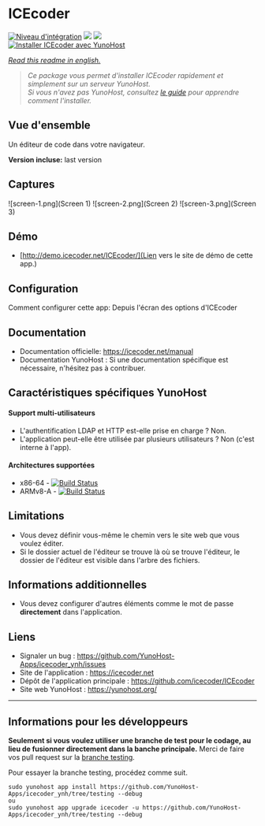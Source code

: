 # ICEcoder

[![Niveau d'intégration](https://dash.yunohost.org/integration/icecoder.svg)](https://dash.yunohost.org/appci/app/icecoder) ![](https://ci-apps.yunohost.org/ci/badges/icecoder.status.svg) ![](https://ci-apps.yunohost.org/ci/badges/icecoder.maintain.svg)  
[![Installer ICEcoder avec YunoHost](https://install-app.yunohost.org/install-with-yunohost.svg)](https://install-app.yunohost.org/?app=icecoder)

*[Read this readme in english.](./README.md)* 

> *Ce package vous permet d'installer ICEcoder rapidement et simplement sur un serveur YunoHost.  
Si vous n'avez pas YunoHost, consultez [le guide](https://yunohost.org/#/install) pour apprendre comment l'installer.*

## Vue d'ensemble
Un éditeur de code dans votre navigateur.

**Version incluse:** last version

## Captures

![screen-1.png](Screen 1)
![screen-2.png](Screen 2)
![screen-3.png](Screen 3)


## Démo

* [http://demo.icecoder.net/ICEcoder/](Lien vers le site de démo de cette app.)

## Configuration

Comment configurer cette app: Depuis l'écran des options d'ICEcoder

## Documentation

 * Documentation officielle: https://icecoder.net/manual
 * Documentation YunoHost : Si une documentation spécifique est nécessaire, n'hésitez pas à contribuer.

## Caractéristiques spécifiques YunoHost

#### Support multi-utilisateurs

* L'authentification LDAP et HTTP est-elle prise en charge ? Non.
* L'application peut-elle être utilisée par plusieurs utilisateurs ? Non (c'est interne à l'app).

#### Architectures supportées

* x86-64 - [![Build Status](https://ci-apps.yunohost.org/ci/logs/icecoder%20%28Apps%29.svg)](https://ci-apps.yunohost.org/ci/apps/icecoder/)
* ARMv8-A - [![Build Status](https://ci-apps-arm.yunohost.org/ci/logs/icecoder%20%28Apps%29.svg)](https://ci-apps-arm.yunohost.org/ci/apps/icecoder/)

## Limitations

* Vous devez définir vous-même le chemin vers le site web que vous voulez éditer.
* Si le dossier actuel de l'éditeur se trouve là où se trouve l'éditeur, le dossier de l'éditeur est visible dans l'arbre des fichiers.

## Informations additionnelles

* Vous devez configurer d'autres éléments comme le mot de passe **directement** dans l'application.

## Liens

 * Signaler un bug : https://github.com/YunoHost-Apps/icecoder_ynh/issues
 * Site de l'application : https://icecoder.net
 * Dépôt de l'application principale : https://github.com/icecoder/ICEcoder
 * Site web YunoHost : https://yunohost.org/

---

## Informations pour les développeurs

**Seulement si vous voulez utiliser une branche de test pour le codage, au lieu de fusionner directement dans la banche principale.**
Merci de faire vos pull request sur la [branche testing](https://github.com/YunoHost-Apps/REPLACEBYYOURAPP_ynh/tree/testing).

Pour essayer la branche testing, procédez comme suit.
```
sudo yunohost app install https://github.com/YunoHost-Apps/icecoder_ynh/tree/testing --debug
ou
sudo yunohost app upgrade icecoder -u https://github.com/YunoHost-Apps/icecoder_ynh/tree/testing --debug
```
